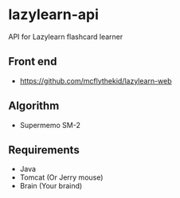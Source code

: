 # lazylearn-api
API for Lazylearn flashcard learner

## Front end
* https://github.com/mcflythekid/lazylearn-web

## Algorithm
* Supermemo SM-2

## Requirements
* Java
* Tomcat (Or Jerry mouse)
* Brain (Your braind)
